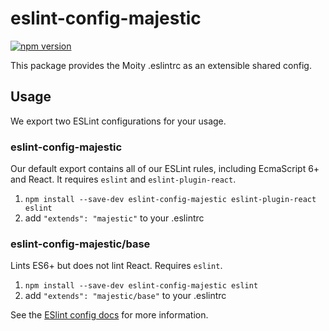 # eslint-config-majestic

[![npm version](https://badge.fury.io/js/eslint-config-majestic.svg)](http://badge.fury.io/js/eslint-config-majestic)

This package provides the Moity .eslintrc as an extensible shared config.

## Usage

We export two ESLint configurations for your usage.

### eslint-config-majestic

Our default export contains all of our ESLint rules, including EcmaScript 6+
and React. It requires `eslint` and `eslint-plugin-react`.

1. `npm install --save-dev eslint-config-majestic eslint-plugin-react eslint`
2. add `"extends": "majestic"` to your .eslintrc

### eslint-config-majestic/base

Lints ES6+ but does not lint React. Requires `eslint`.

1. `npm install --save-dev eslint-config-majestic eslint`
2. add `"extends": "majestic/base"` to your .eslintrc

See the [ESlint config docs](http://eslint.org/docs/user-guide/configuring#extending-configuration-files)
for more information.
